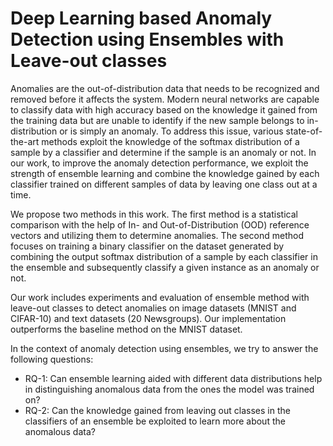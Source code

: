 # Deep Learning based Anomaly Detection using Ensembles with Leave-out classes

Anomalies are the out-of-distribution data that needs to be recognized and removed before it affects the system. Modern neural
networks are capable to classify data with high accuracy based on the knowledge it gained from the training data but are unable
to identify if the new sample belongs to in-distribution or is simply an anomaly. To address this issue, various state-of-the-art
methods exploit the knowledge of the softmax distribution of a sample by a classifier and determine if the sample is an anomaly
or not. In our work, to improve the anomaly detection performance, we exploit the strength of ensemble learning and combine
the knowledge gained by each classifier trained on different samples of data by leaving one class out at a time.

We propose two methods in this work. The first method is a statistical comparison with the help of In- and Out-of-Distribution
(OOD) reference vectors and utilizing them to determine anomalies. The second method focuses on training a binary classifier on
the dataset generated by combining the output softmax distribution of a sample by each classifier in the ensemble and subsequently
classify a given instance as an anomaly or not.

Our work includes experiments and evaluation of ensemble method with leave-out classes to detect anomalies on image
datasets (MNIST and CIFAR-10) and text datasets (20 Newsgroups). Our implementation outperforms the baseline method on the
MNIST dataset.


In the context of anomaly detection using ensembles, we try to answer the following questions:
- RQ-1: Can ensemble learning aided with different data distributions help in distinguishing anomalous data from the ones
the model was trained on?
- RQ-2: Can the knowledge gained from leaving out classes in the classifiers of an ensemble be exploited to learn more
about the anomalous data?

